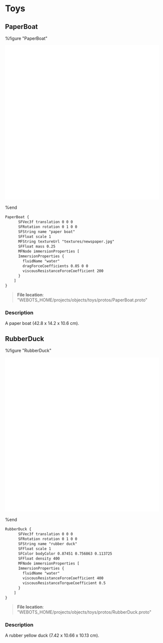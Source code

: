 # Toys

## PaperBoat

%figure "PaperBoat"

![PaperBoat-image](images/objects/toys/PaperBoat/model.png)

%end

```
PaperBoat {
      SFVec3f translation 0 0 0
      SFRotation rotation 0 1 0 0
      SFString name "paper boat"
      SFFloat scale 1
      MFString textureUrl "textures/newspaper.jpg"
      SFFloat mass 0.25
      MFNode immersionProperties [
      ImmersionProperties {
        fluidName "water"
        dragForceCoefficients 0.05 0 0
        viscousResistanceForceCoefficient 200
      }
    ]
}
```

> **File location**: "WEBOTS\_HOME/projects/objects/toys/protos/PaperBoat.proto"

### Description

A paper boat (42.8 x 14.2 x 10.6 cm).

## RubberDuck

%figure "RubberDuck"

![RubberDuck-image](images/objects/toys/RubberDuck/model.png)

%end

```
RubberDuck {
      SFVec3f translation 0 0 0
      SFRotation rotation 0 1 0 0
      SFString name "rubber duck"
      SFFloat scale 1
      SFColor bodyColor 0.87451 0.756863 0.113725
      SFFloat density 400
      MFNode immersionProperties [
      ImmersionProperties {
        fluidName "water"
        viscousResistanceForceCoefficient 400
        viscousResistanceTorqueCoefficient 0.5
      }
    ]
}
```

> **File location**: "WEBOTS\_HOME/projects/objects/toys/protos/RubberDuck.proto"

### Description

A rubber yellow duck (7.42 x 10.66 x 10.13 cm).

